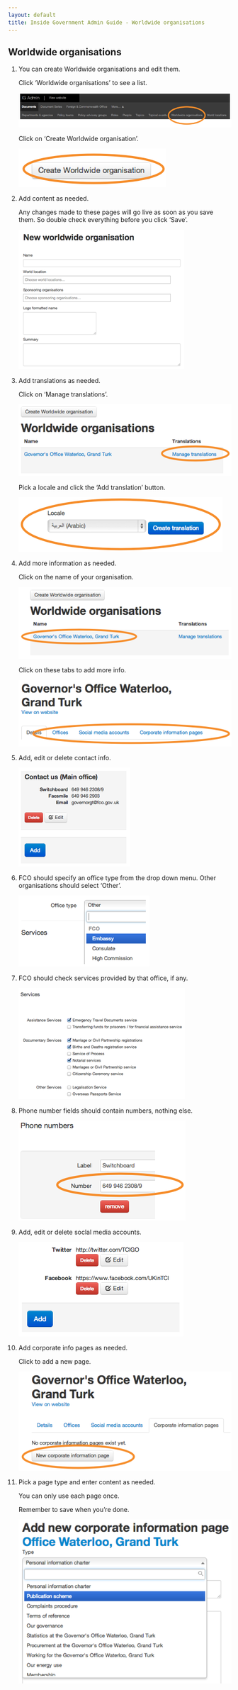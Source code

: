 ```yaml
---
layout: default
title: Inside Government Admin Guide - Worldwide organisations
---
```


## Worldwide organisations

1. You can create Worldwide organisations and edit them.

	Click ‘Worldwide organisations’ to see a list.
	
	![Worldwide organisation 1](worldwide-organisations-1.png)
	
	Click on ‘Create Worldwide organisation’.
	
	![Worldwide organisation 2](worldwide-organisations-2.png)
	
2. Add content as needed.

	Any changes made to these pages will go live as soon as you save them. So double check everything before you click ‘Save’.
	
	![Worldwide organisation 3](worldwide-organisations-3.png)
	
3. Add translations as needed.

	Click on ‘Manage translations’.

	![Worldwide organisation 4](worldwide-organisations-4.png)
	
	Pick a locale and click the ‘Add translation’ button.
	
	![Worldwide organisation 5](worldwide-organisations-5.png)
	
5. Add more information as needed.

	Click on the name of your organisation.
	
	![Worldwide organisation 6](worldwide-organisations-6.png)
	
	Click on these tabs to add more info.
	
	![Worldwide organisation 7](worldwide-organisations-7.png)
	
6. Add, edit or delete contact info.

	![Worldwide organisation 8](worldwide-organisations-8.png)
	
7. FCO should specify an office type from the drop down menu. Other organisations should select ‘Other’.

	![Worldwide organisation 9](worldwide-organisations-9.png)
	
8. FCO should check services provided by that office, if any.

	![Worldwide organisation 10](worldwide-organisations-10.png)
	
9. Phone number fields should contain numbers, nothing else.

	![Worldwide organisation 11](worldwide-organisations-11.png)
	
10. Add, edit or delete soclal media accounts.

	![Worldwide organisation 12](worldwide-organisations-12.png)
	
11. Add corporate info pages as needed.

	Click to add a new page.

	![Worldwide organisation 13](worldwide-organisations-13.png)
	
12. Pick a page type and enter content as needed.

	You can only use each page once.
	
	Remember to save when you’re done.
	
	![Worldwide organisation 14](worldwide-organisations-14.png)